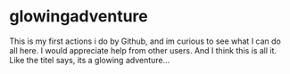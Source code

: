 # glowingadventure
This is my first actions i do by Github, and im curious to see what I can do all here.
I would appreciate help from other users.
And I think this is all it.
Like the titel says, its a glowing adventure...
